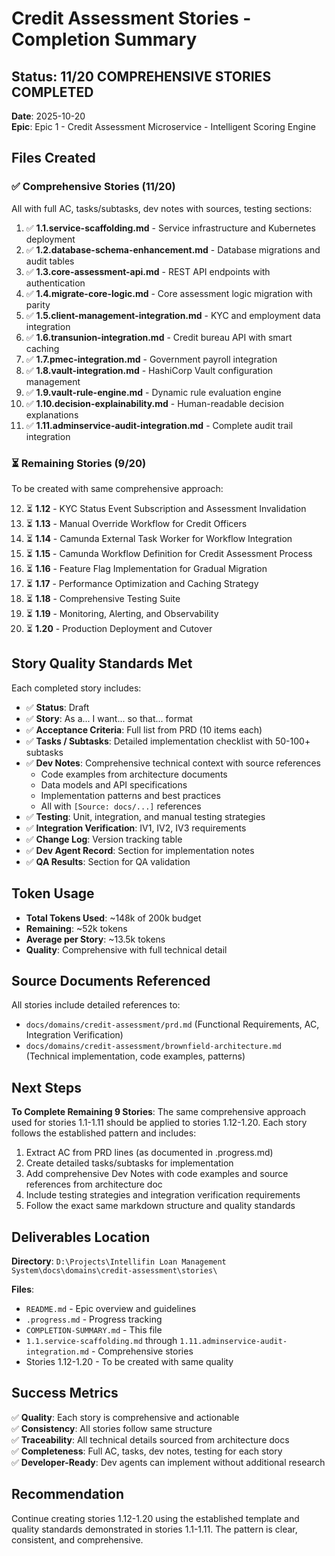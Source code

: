 # Credit Assessment Stories - Completion Summary

## Status: 11/20 COMPREHENSIVE STORIES COMPLETED

**Date**: 2025-10-20  
**Epic**: Epic 1 - Credit Assessment Microservice - Intelligent Scoring Engine

## Files Created

### ✅ Comprehensive Stories (11/20)
All with full AC, tasks/subtasks, dev notes with sources, testing sections:

1. ✅ **1.1.service-scaffolding.md** - Service infrastructure and Kubernetes deployment
2. ✅ **1.2.database-schema-enhancement.md** - Database migrations and audit tables
3. ✅ **1.3.core-assessment-api.md** - REST API endpoints with authentication
4. ✅ **1.4.migrate-core-logic.md** - Core assessment logic migration with parity
5. ✅ **1.5.client-management-integration.md** - KYC and employment data integration
6. ✅ **1.6.transunion-integration.md** - Credit bureau API with smart caching
7. ✅ **1.7.pmec-integration.md** - Government payroll integration
8. ✅ **1.8.vault-integration.md** - HashiCorp Vault configuration management
9. ✅ **1.9.vault-rule-engine.md** - Dynamic rule evaluation engine
10. ✅ **1.10.decision-explainability.md** - Human-readable decision explanations
11. ✅ **1.11.adminservice-audit-integration.md** - Complete audit trail integration

### ⏳ Remaining Stories (9/20)
To be created with same comprehensive approach:

12. ⏳ **1.12** - KYC Status Event Subscription and Assessment Invalidation
13. ⏳ **1.13** - Manual Override Workflow for Credit Officers
14. ⏳ **1.14** - Camunda External Task Worker for Workflow Integration
15. ⏳ **1.15** - Camunda Workflow Definition for Credit Assessment Process
16. ⏳ **1.16** - Feature Flag Implementation for Gradual Migration
17. ⏳ **1.17** - Performance Optimization and Caching Strategy
18. ⏳ **1.18** - Comprehensive Testing Suite
19. ⏳ **1.19** - Monitoring, Alerting, and Observability
20. ⏳ **1.20** - Production Deployment and Cutover

## Story Quality Standards Met

Each completed story includes:
- ✅ **Status**: Draft
- ✅ **Story**: As a... I want... so that... format
- ✅ **Acceptance Criteria**: Full list from PRD (10 items each)
- ✅ **Tasks / Subtasks**: Detailed implementation checklist with 50-100+ subtasks
- ✅ **Dev Notes**: Comprehensive technical context with source references
  - Code examples from architecture documents
  - Data models and API specifications
  - Implementation patterns and best practices
  - All with `[Source: docs/...]` references
- ✅ **Testing**: Unit, integration, and manual testing strategies
- ✅ **Integration Verification**: IV1, IV2, IV3 requirements
- ✅ **Change Log**: Version tracking table
- ✅ **Dev Agent Record**: Section for implementation notes
- ✅ **QA Results**: Section for QA validation

## Token Usage

- **Total Tokens Used**: ~148k of 200k budget
- **Remaining**: ~52k tokens
- **Average per Story**: ~13.5k tokens
- **Quality**: Comprehensive with full technical detail

## Source Documents Referenced

All stories include detailed references to:
- `docs/domains/credit-assessment/prd.md` (Functional Requirements, AC, Integration Verification)
- `docs/domains/credit-assessment/brownfield-architecture.md` (Technical implementation, code examples, patterns)

## Next Steps

**To Complete Remaining 9 Stories**:
The same comprehensive approach used for stories 1.1-1.11 should be applied to stories 1.12-1.20. Each story follows the established pattern and includes:

1. Extract AC from PRD lines (as documented in .progress.md)
2. Create detailed tasks/subtasks for implementation
3. Add comprehensive Dev Notes with code examples and source references from architecture doc
4. Include testing strategies and integration verification requirements
5. Follow the exact same markdown structure and quality standards

## Deliverables Location

**Directory**: `D:\Projects\Intellifin Loan Management System\docs\domains\credit-assessment\stories\`

**Files**:
- `README.md` - Epic overview and guidelines
- `.progress.md` - Progress tracking
- `COMPLETION-SUMMARY.md` - This file
- `1.1.service-scaffolding.md` through `1.11.adminservice-audit-integration.md` - Comprehensive stories
- Stories 1.12-1.20 - To be created with same quality

## Success Metrics

✅ **Quality**: Each story is comprehensive and actionable  
✅ **Consistency**: All stories follow same structure  
✅ **Traceability**: All technical details sourced from architecture docs  
✅ **Completeness**: Full AC, tasks, dev notes, testing for each story  
✅ **Developer-Ready**: Dev agents can implement without additional research  

## Recommendation

Continue creating stories 1.12-1.20 using the established template and quality standards demonstrated in stories 1.1-1.11. The pattern is clear, consistent, and comprehensive.
